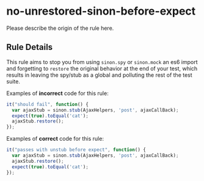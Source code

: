 # no-unrestored-sinon-before-expect

Please describe the origin of the rule here.


## Rule Details

This rule aims to stop you from using `sinon.spy` or `sinon.mock` an es6 import
and forgetting to `restore` the original behavior at the end of your test,
which results in leaving the spy/stub as a global and polluting the rest of the
test suite.

Examples of **incorrect** code for this rule:

```js
it("should fail", function() {
  var ajaxStub = sinon.stub(AjaxHelpers, 'post', ajaxCallBack);
  expect(true).toEqual('cat');
  ajaxStub.restore();
});
```

Examples of **correct** code for this rule:

```js
it("passes with unstub before expect", function() {
  var ajaxStub = sinon.stub(AjaxHelpers, 'post', ajaxCallBack);
  ajaxStub.restore();
  expect(true).toEqual('cat');
});
```
